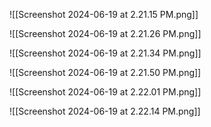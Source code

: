
![[Screenshot 2024-06-19 at 2.21.15 PM.png]]


![[Screenshot 2024-06-19 at 2.21.26 PM.png]]


![[Screenshot 2024-06-19 at 2.21.34 PM.png]]



![[Screenshot 2024-06-19 at 2.21.50 PM.png]]


![[Screenshot 2024-06-19 at 2.22.01 PM.png]]


![[Screenshot 2024-06-19 at 2.22.14 PM.png]]
